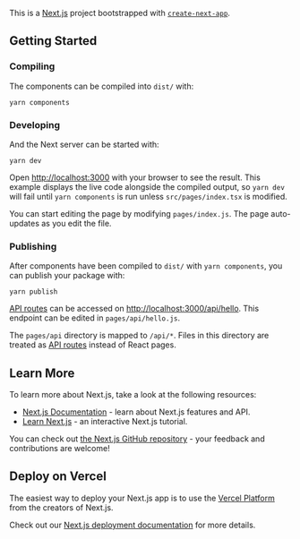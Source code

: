 This is a [Next.js](https://nextjs.org/) project bootstrapped with
[`create-next-app`](https://github.com/vercel/next.js/tree/canary/packages/create-next-app).

## Getting Started

### Compiling
The components can be compiled into `dist/` with:

```
yarn components
```

### Developing
And the Next server can be started with:

```
yarn dev
```

Open [http://localhost:3000](http://localhost:3000) with your browser to see the
result. This example displays the live code alongside the compiled output, so
`yarn dev` will fail until `yarn components` is run unless `src/pages/index.tsx`
is modified.

You can start editing the page by modifying `pages/index.js`. The page
auto-updates as you edit the file.

### Publishing
After components have been compiled to `dist/` with `yarn components`, you can
publish your package with:

```
yarn publish
```

[API routes](https://nextjs.org/docs/api-routes/introduction) can be accessed on [http://localhost:3000/api/hello](http://localhost:3000/api/hello). This endpoint can be edited in `pages/api/hello.js`.

The `pages/api` directory is mapped to `/api/*`. Files in this directory are treated as [API routes](https://nextjs.org/docs/api-routes/introduction) instead of React pages.

## Learn More

To learn more about Next.js, take a look at the following resources:

- [Next.js Documentation](https://nextjs.org/docs) - learn about Next.js features and API.
- [Learn Next.js](https://nextjs.org/learn) - an interactive Next.js tutorial.

You can check out [the Next.js GitHub repository](https://github.com/vercel/next.js/) - your feedback and contributions are welcome!

## Deploy on Vercel

The easiest way to deploy your Next.js app is to use the [Vercel Platform](https://vercel.com/new?utm_medium=default-template&filter=next.js&utm_source=create-next-app&utm_campaign=create-next-app-readme) from the creators of Next.js.

Check out our [Next.js deployment documentation](https://nextjs.org/docs/deployment) for more details.
